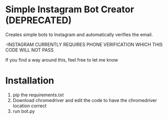 # Simple Instagram Bot Creator (DEPRECATED)

Creates simple bots to Instagram and automatically verifies the email.

-INSTAGRAM CURRENTLY REQUIRES PHONE VERIFICATION WHICH THIS CODE WILL NOT PASS

If you find a way around this, feel free to let me know

# Installation

1. pip the requirements.txt
2. Download chromedriver and edit the code to have the chromedriver location correct
2. run bot.py
